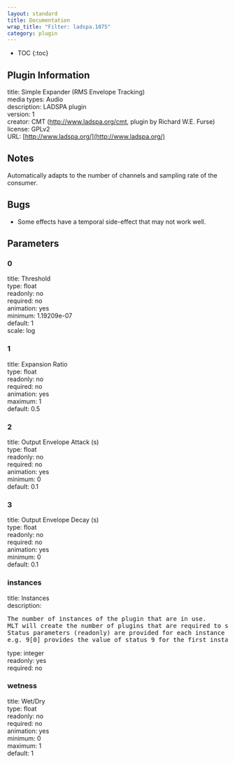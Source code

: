 ```yaml
---
layout: standard
title: Documentation
wrap_title: "Filter: ladspa.1075"
category: plugin
---
```

* TOC
{:toc}

## Plugin Information

title: Simple Expander (RMS Envelope Tracking)  
media types:
Audio  
description: LADSPA plugin  
version: 1  
creator: CMT (http://www.ladspa.org/cmt, plugin by Richard W.E. Furse)  
license: GPLv2  
URL: [http://www.ladspa.org/](http://www.ladspa.org/)  

## Notes

Automatically adapts to the number of channels and sampling rate of the consumer.

## Bugs

* Some effects have a temporal side-effect that may not work well.


## Parameters

### 0

title: Threshold    
type: float  
readonly: no  
required: no  
animation: yes  
minimum: 1.19209e-07  
default: 1  
scale: log  

### 1

title: Expansion Ratio    
type: float  
readonly: no  
required: no  
animation: yes  
maximum: 1  
default: 0.5  

### 2

title: Output Envelope Attack (s)    
type: float  
readonly: no  
required: no  
animation: yes  
minimum: 0  
default: 0.1  

### 3

title: Output Envelope Decay (s)    
type: float  
readonly: no  
required: no  
animation: yes  
minimum: 0  
default: 0.1  

### instances

title: Instances    
description:
<pre>
The number of instances of the plugin that are in use.
MLT will create the number of plugins that are required to support the number of audio channels.
Status parameters (readonly) are provided for each instance and are accessed by specifying the instance number after the identifier (starting at zero).
e.g. 9[0] provides the value of status 9 for the first instance.
</pre>
type: integer  
readonly: yes  
required: no  

### wetness

title: Wet/Dry    
type: float  
readonly: no  
required: no  
animation: yes  
minimum: 0  
maximum: 1  
default: 1  

